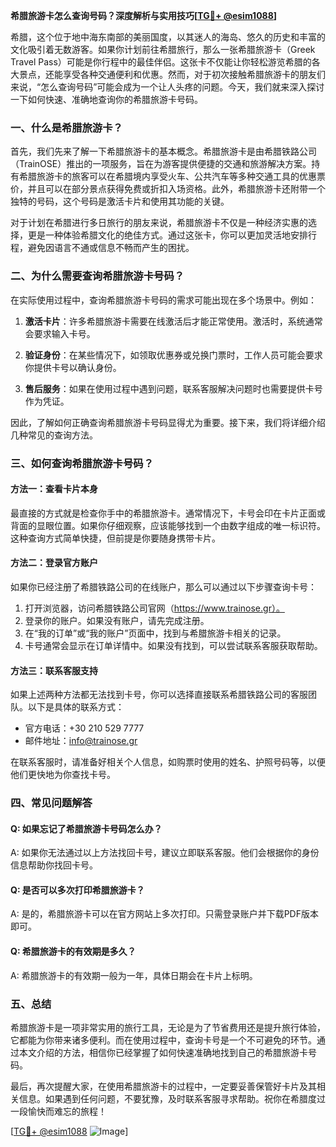 **希腊旅游卡怎么查询号码？深度解析与实用技巧[[TG💪+ @esim1088](https://t.me/s/esim1088)]**

希腊，这个位于地中海东南部的美丽国度，以其迷人的海岛、悠久的历史和丰富的文化吸引着无数游客。如果你计划前往希腊旅行，那么一张希腊旅游卡（Greek Travel Pass）可能是你行程中的最佳伴侣。这张卡不仅能让你轻松游览希腊的各大景点，还能享受各种交通便利和优惠。然而，对于初次接触希腊旅游卡的朋友们来说，“怎么查询号码”可能会成为一个让人头疼的问题。今天，我们就来深入探讨一下如何快速、准确地查询你的希腊旅游卡号码。

### 一、什么是希腊旅游卡？

首先，我们先来了解一下希腊旅游卡的基本概念。希腊旅游卡是由希腊铁路公司（TrainOSE）推出的一项服务，旨在为游客提供便捷的交通和旅游解决方案。持有希腊旅游卡的旅客可以在希腊境内享受火车、公共汽车等多种交通工具的优惠票价，并且可以在部分景点获得免费或折扣入场资格。此外，希腊旅游卡还附带一个独特的号码，这个号码是激活卡片和使用其功能的关键。

对于计划在希腊进行多日旅行的朋友来说，希腊旅游卡不仅是一种经济实惠的选择，更是一种体验希腊文化的绝佳方式。通过这张卡，你可以更加灵活地安排行程，避免因语言不通或信息不畅而产生的困扰。

### 二、为什么需要查询希腊旅游卡号码？

在实际使用过程中，查询希腊旅游卡号码的需求可能出现在多个场景中。例如：

1. **激活卡片**：许多希腊旅游卡需要在线激活后才能正常使用。激活时，系统通常会要求输入卡号。
   
2. **验证身份**：在某些情况下，如领取优惠券或兑换门票时，工作人员可能会要求你提供卡号以确认身份。

3. **售后服务**：如果在使用过程中遇到问题，联系客服解决问题时也需要提供卡号作为凭证。

因此，了解如何正确查询希腊旅游卡号码显得尤为重要。接下来，我们将详细介绍几种常见的查询方法。

### 三、如何查询希腊旅游卡号码？

#### 方法一：查看卡片本身

最直接的方式就是检查你手中的希腊旅游卡。通常情况下，卡号会印在卡片正面或背面的显眼位置。如果你仔细观察，应该能够找到一个由数字组成的唯一标识符。这种查询方式简单快捷，但前提是你要随身携带卡片。

#### 方法二：登录官方账户

如果你已经注册了希腊铁路公司的在线账户，那么可以通过以下步骤查询卡号：

1. 打开浏览器，访问希腊铁路公司官网（https://www.trainose.gr）。
2. 登录你的账户。如果没有账户，请先完成注册。
3. 在“我的订单”或“我的账户”页面中，找到与希腊旅游卡相关的记录。
4. 卡号通常会显示在订单详情中。如果没有找到，可以尝试联系客服获取帮助。

#### 方法三：联系客服支持

如果上述两种方法都无法找到卡号，你可以选择直接联系希腊铁路公司的客服团队。以下是具体的联系方式：

- 官方电话：+30 210 529 7777
- 邮件地址：info@trainose.gr

在联系客服时，请准备好相关个人信息，如购票时使用的姓名、护照号码等，以便他们更快地为你查找卡号。

### 四、常见问题解答

#### Q: 如果忘记了希腊旅游卡号码怎么办？
A: 如果你无法通过以上方法找回卡号，建议立即联系客服。他们会根据你的身份信息帮助你找回卡号。

#### Q: 是否可以多次打印希腊旅游卡？
A: 是的，希腊旅游卡可以在官方网站上多次打印。只需登录账户并下载PDF版本即可。

#### Q: 希腊旅游卡的有效期是多久？
A: 希腊旅游卡的有效期一般为一年，具体日期会在卡片上标明。

### 五、总结

希腊旅游卡是一项非常实用的旅行工具，无论是为了节省费用还是提升旅行体验，它都能为你带来诸多便利。而在使用过程中，查询卡号是一个不可避免的环节。通过本文介绍的方法，相信你已经掌握了如何快速准确地找到自己的希腊旅游卡号码。

最后，再次提醒大家，在使用希腊旅游卡的过程中，一定要妥善保管好卡片及其相关信息。如果遇到任何问题，不要犹豫，及时联系客服寻求帮助。祝你在希腊度过一段愉快而难忘的旅程！

[[TG💪+ @esim1088](https://t.me/s/esim1088) ![Image](https://i.postimg.cc/4NQfJmqS/Snipaste-2025-05-13-00-14-12.png)]